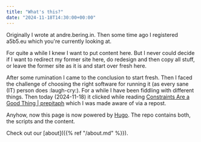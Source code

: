 ```yaml
---
title: "What's this?"
date: "2024-11-18T14:30:00+00:00"
---
```


Originally I wrote at andre.bering.in. Then some time ago I registered a5b5.eu which you're currently looking at.

For quite a while I knew I want to put content here. But I never could decide if I want to redirect my former site here, do redesign and then copy all stuff, or leave the former site as it is and start over fresh here.

After some rumination I came to the conclusion to start fresh. Then I faced the challenge of choosing the right software for running it (as every sane (IT) person does :laugh-cry:). For a while I have been fiddling with different things. Then today (2024-11-18) it clicked while reading [Constraints Are a Good Thing | prepitaph](https://prepitaph.org/articles/constraints/) which I was made aware of via a repost.

Anyhow, now this page is now powered by [Hugo](https://gohugo.io/). The repo contains both, the scripts and the content.

Check out our [about]({{% ref "/about.md" %}}).